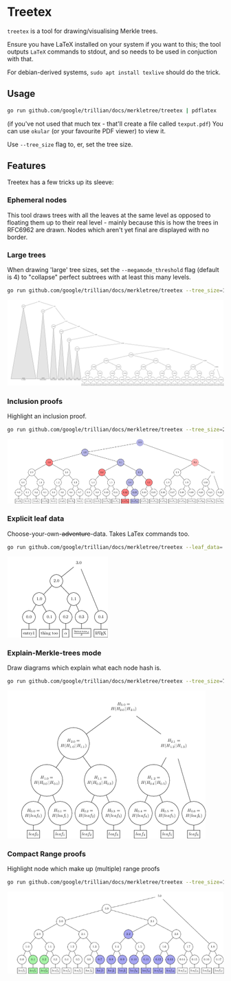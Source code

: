 Treetex
=======

`treetex` is a tool for drawing/visualising Merkle trees.

Ensure you have LaTeX installed on your system if you want to this; the tool
outputs `LaTeX` commands to stdout, and so needs to be used in conjuction with
that.

For debian-derived systems, `sudo apt install texlive` should do the trick.


Usage
-----

```bash
go run github.com/google/trillian/docs/merkletree/treetex | pdflatex
```
(if you've not used that much tex - that'll create a file called `texput.pdf`)
You can use `okular` (or your favourite PDF viewer) to view it.

Use `--tree_size` flag to, er, set the tree size.


Features
--------
Treetex has a few tricks up its sleeve:

### Ephemeral nodes

This tool draws trees with all the leaves at the same level as opposed to
floating them up to their real level - mainly because this is how the trees in
RFC6962 are drawn.
Nodes which aren't yet final are displayed with no border.

### Large trees
When drawing 'large' tree sizes, set the `--megamode_threshold` flag (default
is 4) to "collapse" perfect subtrees with at least this many levels.

```bash
go run github.com/google/trillian/docs/merkletree/treetex --tree_size=100023 --megamode_threshold=4
```
![large tree](images/large.png)


### Inclusion proofs
Highlight an inclusion proof.

```bash
go run github.com/google/trillian/docs/merkletree/treetex --tree_size=23 --inclusion=13
```

![inclusion proof](images/inclusion.png)

### Explicit leaf data
Choose-your-own-~~adventure~~-data.
Takes LaTex commands too.

```bash
go run github.com/google/trillian/docs/merkletree/treetex --leaf_data='entry1,thing too,${\alpha}$,${\frac{bananas_{\beta}}{\delta}}$,{\LaTeX}'
```

![leaf data](images/leafdata.png)

### Explain-Merkle-trees mode
Draw diagrams which explain what each node hash is.

```bash
go run github.com/google/trillian/docs/merkletree/treetex --tree_size=7 --node_format=hash
```

![hash mode](images/hashmode.png)

### Compact Range proofs
Highlight node which make up (multiple) range proofs

```bash
go run github.com/google/trillian/docs/merkletree/treetex --tree_size=18 --ranges=1:3,7:14
```

![compact ranges](images/compactrange.png)

